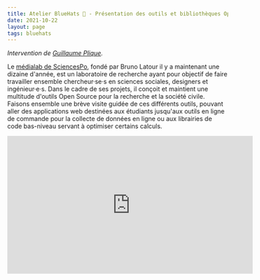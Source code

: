 ```yaml
---
title: Atelier BlueHats 🧢 - Présentation des outils et bibliothèques Open Source développés par le médialab de Sciences Po
date: 2021-10-22
layout: page
tags: bluehats
---
```


*Intervention de [Guillaume Plique](https://medialab.sciencespo.fr/equipe/guillaume-plique/).*

Le [médialab de SciencesPo](https://medialab.sciencespo.fr), fondé par Bruno Latour il y a maintenant une dizaine d'année, est un laboratoire de recherche ayant pour objectif de faire travailler ensemble chercheur·se·s en sciences sociales, designers et ingénieur·e·s. Dans le cadre de ses projets, il conçoit et maintient une multitude d'outils Open Source pour la recherche et la société civile. Faisons ensemble une brève visite guidée de ces différents outils, pouvant aller des applications web destinées aux étudiants jusqu'aux outils en ligne de commande pour la collecte de données en ligne ou aux librairies de code bas-niveau servant à optimiser certains calculs.

<iframe title="Atelier BlueHats du 22 octobre 2021 : présentation des logiciels libres développés par le MediaLab de Sciences Po" src="https://tube.numerique.gouv.fr/videos/embed/0075e4dc-29db-4661-bc31-a93ff0da75d9" allowfullscreen="" sandbox="allow-same-origin allow-scripts allow-popups" width="560" height="315" frameborder="0"></iframe>
